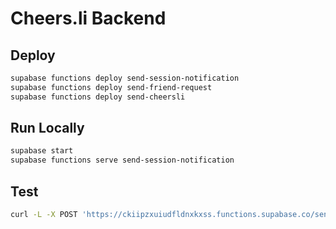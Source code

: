 # Cheers.li Backend

## Deploy

```bash
supabase functions deploy send-session-notification 
supabase functions deploy send-friend-request
supabase functions deploy send-cheersli
```

## Run Locally

```bash
supabase start
supabase functions serve send-session-notification 
```

## Test

```bash
curl -L -X POST 'https://ckiipzxuiudfldnxkxss.functions.supabase.co/send-session-notification' -H 'Authorization: Bearer [YOUR ANON KEY]' --data '{"name":"Functions"}'
```
